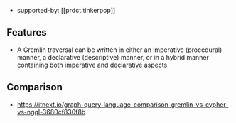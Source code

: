 
- supported-by: [[prdct.tinkerpop]]

## Features

- A Gremlin traversal can be written in either an imperative (procedural) manner, a declarative (descriptive) manner, or in a hybrid manner containing both imperative and declarative aspects.

## Comparison

- https://itnext.io/graph-query-language-comparison-gremlin-vs-cypher-vs-ngql-3680cf830f8b